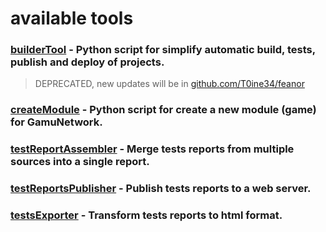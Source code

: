 # available tools

### [builderTool](./builder-tool) - Python script for simplify automatic build, tests, publish and deploy of projects. 
  > DEPRECATED, new updates will be in [github.com/T0ine34/feanor](https://github.com/T0ine34/feanor)

### [createModule](./create-module) - Python script for create a new module (game) for GamuNetwork.

### [testReportAssembler](./test-report-assembler) - Merge tests reports from multiple sources into a single report.

### [testReportsPublisher](./test-reports-publisher) - Publish tests reports to a web server.

### [testsExporter](./tests-exporter) - Transform tests reports to html format.
